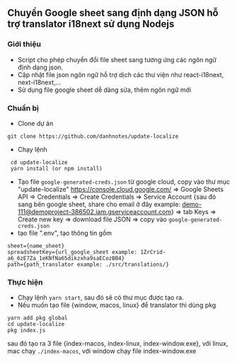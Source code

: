 ## Chuyển Google sheet sang định dạng JSON hỗ trợ translator i18next sử dụng Nodejs

### Giới thiệu
- Script cho phép chuyển đổi file sheet sang tương ứng các ngôn ngữ định dạng json. 
- Cập nhật file json ngôn ngữ hỗ trợ dịch các thư viện như react-i18next, next-i18next,...
- Sử dụng file google sheet dễ dàng sửa, thêm ngôn ngữ mới


### Chuẩn bị
- Clone dự án
``` 
git clone https://github.com/danhnotes/update-localize
```
- Chạy lệnh

```
 cd update-localize
 yarn install (or npm install)
```
- Tạo file ```google-generated-creds.json``` từ google cloud, copy vào thư mục "update-localize"
https://console.cloud.google.com/ => Google Sheets API => Credentials => Create Credentials => Service Account {sau đó sang bên google sheet, share cho email ở đây example: demo-111@demoproject-386502.iam.gserviceaccount.com} =>  tab Keys => Create new key => download file JSON => copy vào ```google-generated-creds.json```
- tạo file ".env",  tạo thông tin gồm 
```
sheet={name_sheet}
spreadsheetKey={url_google_sheet example: 1ZrCrid-a6_6zE7Za_1eKNfNa65dikzxha9saECozBB4}
path={path_translator example: ./src/translations/}
```
### Thực hiện
- Chạy lệnh ```yarn start```, sau đó sẽ có thư mục được tạo ra.
- Nếu muốn tạo file {window, macos, linux} để translator thì dùng pkg
```
yarn add pkg global
cd update-localize
pkg index.js
```
sau đó tạo ra 3 file {index-macos, index-linux, index-window.exe}, với linux, mac chạy ```./index-macos```, với window chạy file index-window.exe
